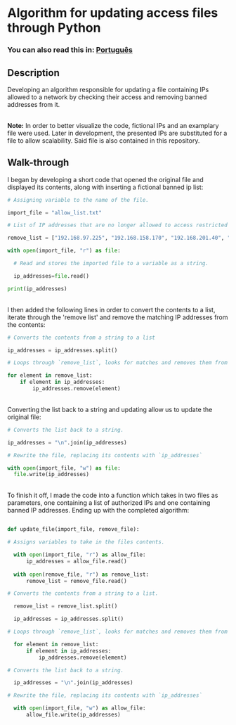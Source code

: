 <h1>Algorithm for updating access files through Python</h1>

 ### You can also read this in: [Português](https://github.com/GLMello/Alg-Updt-Pyth)

<h2>Description</h2>
Developing an algorithm responsible for updating a file containing IPs allowed to a network by checking their access and removing banned addresses from it.<br>  <br />

**Note:**  In order to better visualize the code, fictional IPs and an examplary file were used. Later in development, the presented IPs are substituted for a file to allow scalability. Said file is also contained in this repository.<br>
<h2>Walk-through</h2>
I began by developing a short code that opened the original file and displayed its contents, along with inserting a fictional banned ip list:
 <br/>

```python
# Assigning variable to the name of the file.

import_file = "allow_list.txt"

# List of IP addresses that are no longer allowed to access restricted information. 

remove_list = ["192.168.97.225", "192.168.158.170", "192.168.201.40", "192.168.58.57"]

with open(import_file, "r") as file:

  # Read and stores the imported file to a variable as a string.

  ip_addresses=file.read()

print(ip_addresses) 
```
 <br/>
I then added the following lines in order to convert the contents to a list, iterate through the 'remove list' and remove the matching IP addresses from the contents:  
  <br/>

```python
# Converts the contents from a string to a list

ip_addresses = ip_addresses.split()

# Loops through `remove_list`, looks for matches and removes them from the list.

for element in remove_list:
    if element in ip_addresses: 
        ip_addresses.remove(element)
```
<br />
Converting the list back to a string and updating allow us to update the original file:
<br />

```python
# Converts the list back to a string.

ip_addresses = "\n".join(ip_addresses)

# Rewrite the file, replacing its contents with `ip_addresses`

with open(import_file, "w") as file:
  file.write(ip_addresses)
```
<br />
To finish it off, I made the code into a function which takes in two files as parameters, one containing a list of authorized IPs and one containing banned IP addresses. Ending up with the completed algorithm:
  <br/>
  
  ```python

def update_file(import_file, remove_file):

# Assigns variables to take in the files contents.

    with open(import_file, "r") as allow_file:
        ip_addresses = allow_file.read()
    
    with open(remove_file, "r") as remove_list: 
        remove_list = remove_file.read()

# Converts the contents from a string to a list.

    remove_list = remove_list.split()

    ip_addresses = ip_addresses.split()

# Loops through `remove_list`, looks for matches and removes them from the list.

    for element in remove_list:
        if element in ip_addresses:
            ip_addresses.remove(element)

# Converts the list back to a string.

    ip_addresses = "\n".join(ip_addresses)

# Rewrite the file, replacing its contents with `ip_addresses`

    with open(import_file, "w") as allow_file:
        allow_file.write(ip_addresses)

```
</p>
